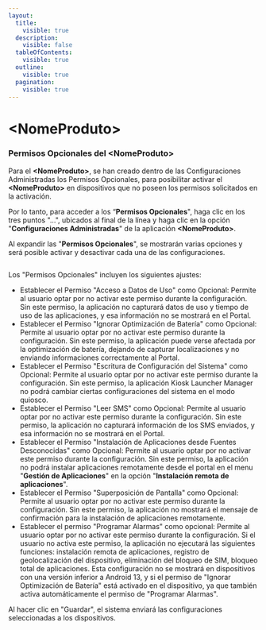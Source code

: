 ```yaml
---
layout:
  title:
    visible: true
  description:
    visible: false
  tableOfContents:
    visible: true
  outline:
    visible: true
  pagination:
    visible: true
---
```


# \<NomeProduto>

### Permisos Opcionales del \<NomeProduto>&#x20;

Para el **\<NomeProduto>**, se han creado dentro de las Configuraciones Administradas los Permisos Opcionales, para posibilitar activar el **\<NomeProduto>** en dispositivos que no poseen los permisos solicitados en la activación.

Por lo tanto, para acceder a los “**Permisos Opcionales**", haga clic en los tres puntos "...", ubicados al final de la línea y haga clic en la opción "**Configuraciones Administradas**" de la aplicación **\<NomeProduto>**.

Al expandir las "**Permisos Opcionales**", se mostrarán varias opciones y será posible activar y desactivar cada una de las configuraciones.

<figure><img src="../../../../../.gitbook/assets/image (180).png" alt=""><figcaption></figcaption></figure>

Los "Permisos Opcionales" incluyen los siguientes ajustes:&#x20;

* Establecer el Permiso "Acceso a Datos de Uso" como Opcional: Permite al usuario optar por no activar este permiso durante la configuración. Sin este permiso, la aplicación no capturará datos de uso y tiempo de uso de las aplicaciones, y esa información no se mostrará en el Portal.&#x20;
* Establecer el Permiso "Ignorar Optimización de Batería" como Opcional: Permite al usuario optar por no activar este permiso durante la configuración. Sin este permiso, la aplicación puede verse afectada por la optimización de batería, dejando de capturar localizaciones y no enviando informaciones correctamente al Portal.&#x20;
* Establecer el Permiso "Escritura de Configuración del Sistema" como Opcional: Permite al usuario optar por no activar este permiso durante la configuración. Sin este permiso, la aplicación Kiosk Launcher Manager no podrá cambiar ciertas configuraciones del sistema en el modo quiosco.&#x20;
* Establecer el Permiso "Leer SMS" como Opcional: Permite al usuario optar por no activar este permiso durante la configuración. Sin este permiso, la aplicación no capturará información de los SMS enviados, y esa información no se mostrará en el Portal.&#x20;
* Establecer el Permiso "Instalación de Aplicaciones desde Fuentes Desconocidas" como Opcional: Permite al usuario optar por no activar este permiso durante la configuración. Sin este permiso, la aplicación no podrá instalar aplicaciones remotamente desde el portal en el menu "**Gestión de Aplicaciones**" en la opción "**Instalación remota de aplicaciones**".&#x20;
* Establecer el Permiso "Superposición de Pantalla" como Opcional: Permite al usuario optar por no activar este permiso durante la configuración. Sin este permiso, la aplicación no mostrará el mensaje de confirmación para la instalación de aplicaciones remotamente.
* Establecer el permiso "Programar Alarmas" como opcional: Permite al usuario optar por no activar este permiso durante la configuración. Si el usuario no activa este permiso, la aplicación no ejecutará las siguientes funciones: instalación remota de aplicaciones, registro de geolocalización del dispositivo, eliminación del bloqueo de SIM, bloqueo total de aplicaciones. Esta configuración no se mostrará en dispositivos con una versión inferior a Android 13, y si el permiso de "Ignorar Optimización de Batería" está activado en el dispositivo, ya que también activa automáticamente el permiso de "Programar Alarmas".

Al hacer clic en "Guardar", el sistema enviará las configuraciones seleccionadas a los dispositivos.

